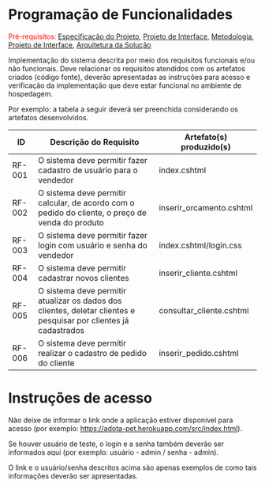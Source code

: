 # Programação de Funcionalidades

<span style="color:red">Pré-requisitos: <a href="2-Especificação do Projeto.md"> Especificação do Projeto</a></span>, <a href="3-Projeto de Interface.md"> Projeto de Interface</a>, <a href="4-Metodologia.md"> Metodologia</a>, <a href="3-Projeto de Interface.md"> Projeto de Interface</a>, <a href="5-Arquitetura da Solução.md"> Arquitetura da Solução</a>

Implementação do sistema descrita por meio dos requisitos funcionais e/ou não funcionais. Deve relacionar os requisitos atendidos com os artefatos criados (código fonte), deverão apresentadas as instruções para acesso e verificação da implementação que deve estar funcional no ambiente de hospedagem.

Por exemplo: a tabela a seguir deverá ser preenchida considerando os artefatos desenvolvidos.

|ID    | Descrição do Requisito  | Artefato(s) produzido(s) |
|------|-----------------------------------------|----|
|RF-001|O sistema deve permitir fazer cadastro de usuário para o vendedor |index.cshtml| 
|RF-002|O sistema deve permitir calcular, de acordo com o pedido do cliente, o preço de venda do produto  |inserir_orcamento.cshtml |
|RF-003|O sistema deve permitir fazer login com usuário e senha do vendedor|index.cshtml/login.css|
|RF-004|O sistema deve permitir cadastrar novos clientes|inserir_cliente.cshtml|
|RF-005|O sistema deve permitir atualizar os dados dos clientes, deletar clientes e pesquisar por clientes já cadastrados|consultar_cliente.cshtml|
|RF-006|O sistema deve permitir realizar o cadastro de pedido do cliente|inserir_pedido.cshtml|
# Instruções de acesso

Não deixe de informar o link onde a aplicação estiver disponível para acesso (por exemplo: https://adota-pet.herokuapp.com/src/index.html).

Se houver usuário de teste, o login e a senha também deverão ser informados aqui (por exemplo: usuário - admin / senha - admin).

O link e o usuário/senha descritos acima são apenas exemplos de como tais informações deverão ser apresentadas.
